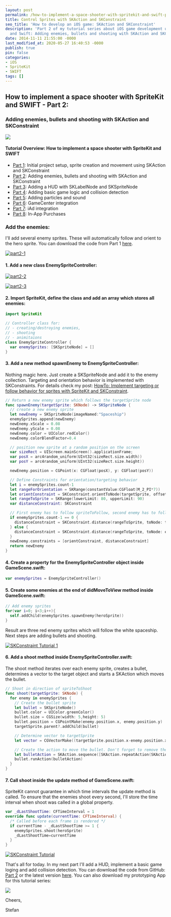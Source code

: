 ```yaml
---
layout: post
permalink: /how-to-implement-a-space-shooter-with-spritekit-and-swift-part-2/
title: Control Sprites with SKAction and SKConstraint
seo_title: 'How to develop an iOS game: SKAction and SKConstraint'
description: 'Part 2 of my tutorial series about iOS game development using SpriteKit
  and Swift: Adding enemies, bullets and shooting with SKAction and SKConstraint'
date: 2014-11-11 21:55:00 -0000
last_modified_at: 2020-05-27 16:40:53 -0000
publish: true
pin: false
categories:
- iOS
- SpriteKit
- SWIFT
tags: []
---
```

## How to implement a space shooter with SpriteKit and SWIFT - Part 2:

### Adding enemies, bullets and shooting with SKAction and SKConstraint

[![](/assets/wp-content/uploads/2014/11/AppStore1.png)](https://itunes.apple.com/us/app/yet-another-spaceshooter/id949662362?mt=8)

#### Tutorial Overview: How to implement a space shooter with SpriteKit and SWIFT

  * [Part 1](/how-to-implement-a-space-shooter-with-spritekit-and-swift-part-1): Initial project setup, sprite creation and movement using SKAction and SKConstraint
  * [Part 2](/how-to-implement-a-space-shooter-with-spritekit-and-swift-part-2): Adding enemies, bullets and shooting with SKAction and SKConstraint
  * [Part 3](/how-to-implement-a-space-shooter-with-spritekit-and-swift-part-3-create-a-hud): Adding a HUD with SKLabelNode and SKSpriteNode
  * [Part 4](/how-to-implement-a-space-shooter-with-spritekit-and-swift-part-4-collision-detection): Adding basic game logic and collision detection
  * [Part 5](/how-to-implement-a-space-shooter-with-spritekit-and-swift-part-5-particles-and-sound): Adding particles and sound 
  * [Part 6](/how-to-implement-a-space-shooter-with-spritekit-and-swift-part-6-game-center-integration): GameCenter integration
  * [Part 7](/how-to-implement-a-space-shooter-with-spritekit-and-swift-part-7-iad-integration): iAd integration
  * [Part 8](/how-to-implement-in-app-purchase-for-your-ios-app-in-swift): In-App Purchases



### Add the enemies:

I'll add several enemy sprites. These will automatically follow and orient to the hero sprite. You can download the code from Part 1 [here](https://github.com/stfnjstn/MySecondGame/releases/tag/v0.1).

[![part2-1](/assets/wp-content/uploads/2014/11/part2-1-1.jpg)](/assets/wp-content/uploads/2014/11/part2-1-1.jpg)

#### 1. Add a new class EnemySpriteController:

[![part2-2](/assets/wp-content/uploads/2014/11/part2-2.png)](/assets/wp-content/uploads/2014/11/part2-2.png)

[![part2-3](/assets/wp-content/uploads/2014/11/part2-3-1.jpg)](/assets/wp-content/uploads/2014/11/part2-3-1.jpg)

#### 2. Import SpriteKit, define the class and add an array which stores all enemies:

```swift
import SpriteKit

// Controller class for:
// - creating/destroying enemies,
// - shooting
// - animitaions
class EnemySpriteController {
  var enemySprites: [SKSpriteNode] = []
}
```

#### 3. Add a new method spawnEnemy to EnemySpriteController:

Nothing magic here. Just create a SKSpriteNode and add it to the enemy collection. Targeting and orientation behavior is implemented with SKConstraints. For details check my post: [HowTo: Implement targeting or follow behavior for sprites with SpriteKit and SKConstraint](/howto-implement-targeting-or-follow-behavior-for-sprites-with-spritekit-and-skconstraint-in-swift).

```swift
// Return a new enemy sprite which follows the targetSprite node
func spawnEnemy(targetSprite: SKNode) -> SKSpriteNode {
  // create a new enemy sprite
  let newEnemy = SKSpriteNode(imageNamed:"Spaceship")
  enemySprites.append(newEnemy)
  newEnemy.xScale = 0.08
  newEnemy.yScale = 0.08
  newEnemy.color = UIColor.redColor()
  newEnemy.colorBlendFactor=0.4

  // position new sprite at a random position on the screen
  var sizeRect = UIScreen.mainScreen().applicationFrame;
  var posX = arc4random_uniform(UInt32(sizeRect.size.width))
  var posY = arc4random_uniform(UInt32(sizeRect.size.height))

  newEnemy.position = CGPoint(x: CGFloat(posX), y: CGFloat(posY))

  // Define Constraints for orientation/targeting behavior
  let i = enemySprites.count-1
  let rangeForOrientation = SKRange(constantValue:CGFloat(M_2_PI*7))
  let orientConstraint = SKConstraint.orientToNode(targetSprite, offset: rangeForOrientation)
  let rangeToSprite = SKRange(lowerLimit: 80, upperLimit: 90)
  var distanceConstraint: SKConstraint

  // First enemy has to follow spriteToFollow, second enemy has to follow first enemy, ...
  if enemySprites.count-1 == 0 {
    distanceConstraint = SKConstraint.distance(rangeToSprite, toNode: targetSprite)
  } else {
    distanceConstraint = SKConstraint.distance(rangeToSprite, toNode: enemySprites[i-1])
  }
  newEnemy.constraints = [orientConstraint, distanceConstraint]
  return newEnemy
}
```

#### 4. Create a property for the EnemySpriteController object inside GameScene.swift:

```swift
var enemySprites = EnemySpriteController()
```

#### 5. Create some enemies at the end of didMoveToView method inside GameScene.swift:

```swift
// Add enemy sprites
for(var i=0; i<3;i++){
  self.addChild(enemySprites.spawnEnemy(heroSprite))
}
```

Result are three red enemy sprites which will follow the white spaceship. Next steps are adding bullets and shooting. 

[![SKConstraint Tutorial 1](/assets/wp-content/uploads/2014/11/IMG_8379-1.jpg)](/assets/wp-content/uploads/2014/11/IMG_8379-1.jpg)

#### 6. Add a shoot method inside EnemySpriteController.swift:

The shoot method iterates over each enemy sprite, creates a bullet, determines a vector to the target object and starts a SKAction which moves the bullet.

```swift
// Shoot in direction of spriteToShoot
func shoot(targetSprite: SKNode) {
  for enemy in enemySprites {
    // Create the bullet sprite
    let bullet = SKSpriteNode()
    bullet.color = UIColor.greenColor()
    bullet.size = CGSize(width: 5,height: 5)
    bullet.position = CGPointMake(enemy.position.x, enemy.position.y)
    targetSprite.parent?.addChild(bullet)

    // Determine vector to targetSprite
    let vector = CGVectorMake((targetSprite.position.x-enemy.position.x), targetSprite.position.y-enemy.position.y)

    // Create the action to move the bullet. Don't forget to remove the bullet!
    let bulletAction = SKAction.sequence([SKAction.repeatAction(SKAction.moveBy(vector, duration: 1), count: 10) , SKAction.waitForDuration(30.0/60.0), SKAction.removeFromParent()])
    bullet.runAction(bulletAction)
  }
}
```

#### 7. Call shoot inside the update method of GameScene.swift:

SpriteKit cannot guarantee in which time intervals the update method is called. To ensure that the enemies shoot every second, I'll store the time interval when shoot was called in a global property. 

```swift
var _dLastShootTime: CFTimeInterval = 1
override func update(currentTime: CFTimeInterval) {
  /* Called before each frame is rendered */
  if currentTime - _dLastShootTime >= 1 {
    enemySprites.shoot(heroSprite)
    _dLastShootTime=currentTime
  }
}
```

[![SKConstraint Tutorial](/assets/wp-content/uploads/2014/11/IMG_8379.jpg)](/assets/wp-content/uploads/2014/11/IMG_8379.jpg)

That's all for today. In my next part I'll add a HUD, implement a basic game loging and add collision detection. You can download the code from GitHub: [Part 2](https://github.com/stfnjstn/MySecondGame/releases/tag/v0.2) or the latest version [here](https://github.com/stfnjstn/MySecondGame/tree/master). You can also download my prototyping App for this tutorial series:

[![](/assets/wp-content/uploads/2014/11/AppStore1.png)](https://itunes.apple.com/us/app/yet-another-spaceshooter/id949662362?mt=8)

Cheers,

Stefan
